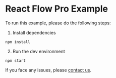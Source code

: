 # React Flow Pro Example

To run this example, please do the following steps:

1. Install dependencies

```
npm install
```

2. Run the dev environment

```
npm start
```

If you face any issues, please [contact us](https://xyflow.com/contact).

